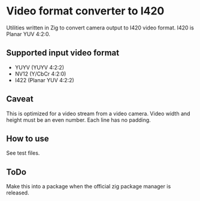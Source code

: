 # Video format converter to I420
Utilities written in Zig to convert camera output to I420 video format.
I420 is Planar YUV 4:2:0.

## Supported input video format

- YUYV (YUYV 4:2:2)
- NV12 (Y/CbCr 4:2:0)
- I422 (Planar YUV 4:2:2)

## Caveat

This is optimized for a video stream from a video camera.
Video width and height must be an even number. Each line has no padding.

## How to use

See test files.

## ToDo

Make this into a package when the official zig package manager is released.
